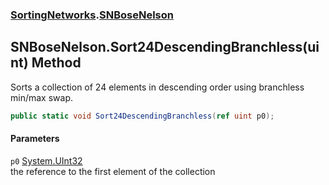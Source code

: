 ### [SortingNetworks](./SortingNetworks.md 'SortingNetworks').[SNBoseNelson](./SortingNetworks-SNBoseNelson.md 'SortingNetworks.SNBoseNelson')
## SNBoseNelson.Sort24DescendingBranchless(uint) Method
Sorts a collection of 24 elements in descending order using branchless min/max swap.  
```csharp
public static void Sort24DescendingBranchless(ref uint p0);
```
#### Parameters
<a name='SortingNetworks-SNBoseNelson-Sort24DescendingBranchless(uint)-p0'></a>
`p0` [System.UInt32](https://docs.microsoft.com/en-us/dotnet/api/System.UInt32 'System.UInt32')  
the reference to the first element of the collection  
  

